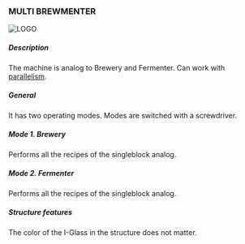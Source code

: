 ### MULTI BREWMENTER

![LOGO](https://raw.githubusercontent.com/GT-IMPACT/impact-front/main/public/media/gregtech/ParBrew.png)

##### Description

The machine is analog to Brewery and Fermenter. Can work with [parallelism](/mechanics#parallelism).

##### General

It has two operating modes. Modes are switched with a screwdriver.

##### Mode 1. Brewery

Performs all the recipes of the singleblock analog.

##### Mode 2. Fermenter

Performs all the recipes of the singleblock analog.

##### Structure features

The color of the I-Glass in the structure does not matter.
